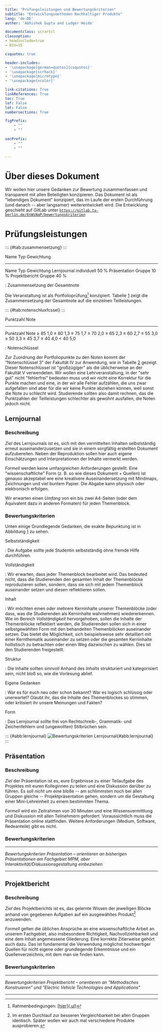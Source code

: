 ```yaml
---
title: "Prüfungsleistungen und Bewertungskriterien"
subtitle: "Entwicklungsmethoden Nachhaltiger Produkte"
lang: 'de-DE'
auther: 'Abhishek Gupta and Ludger Heide'

documentclass: scrartcl
classoption:
- headinclude=true
- DIV=15

csquotes: true

header-includes:
- '\usepackage[german=quotes]{csquotes}'
- '\usepackage{scrhack}'
- '\usepackage{microtype}'
- '\usepackage{xcolor}'

link-citations: True
linkReferences: True
toc: True
lof: False
lot: False
numbersections: True

figPrefix:
    - ""
    - ""
  
secPrefix:
    - ""
    - ""

---
```



# Über dieses Dokument

Wir wollen hier unsere Gedanken zur Bewertung zusammenfassen und
transparent mit allen Beteiligten konzipieren. Das Dokument ist als
"lebendiges Dokument" konzipiert, das im Laufe der ersten Durchführung
(und danach -- aber langsamer) weiterentwickelt wird. Die Entwicklung
geschieht auf GitLab unter
[`https://gitlab.tu-berlin.de/EnWiNaP/bewertungskriterien`](https://gitlab.tu-berlin.de/EnWiNaP/bewertungskriterien)

# Prüfungsleistungen

::: {#tab:zusammensetzung}
:::

  Name                       Typ   Gewichtung
  ---------------- ------------- ------------
  Name                       Typ   Gewichtung
  Lernjournal        individuell         50 %
  Präsentation            Gruppe         10 %
  Projektbericht          Gruppe         40 %

  : Zusammensetzung der Gesamtnote

Die Veranstaltung ist als Portfolioprüfung[^1] konzipiert. Tabelle
[1](#tab:zusammensetzung) zeigt die Zusammensetzung der Gesamtnote auf
die einzelnen Teilleistungen.

::: {#tab:notenschluxfcssel}
:::

  Punktzahl     Note
  ----------- ------
  Punktzahl     Note
  $\geq$ 85      1,0
  $\geq$ 80      1,3
  $\geq$ 75      1,7
  $\geq$ 70      2,0
  $\geq$ 65      2,3
  $\geq$ 60      2,7
  $\geq$ 55      3,0
  $\geq$ 50      3,3
  $\geq$ 45      3,7
  $\geq$ 40      4,0
  $<$ 40         5,0

  : Notenschlüssel

Zur Zuordnung der Portfoliopunkte zu den Noten kommt der "Notenschlüssel
3" der Fakultät IV zur Anwendung, wie in Tabelle
[2](#tab:notenschluxfcssel) gezeigt. Dieser Notenschlüssel ist
"großzügiger" als die üblicherweise an der Fakultät V verwendeten. Wir
wollen eine Lehrveranstaltung, in der "sehr gut" nicht "fehlerfrei"
bedeuten muss und wir nicht eine Korrektur für die Punkte machen und
eine, in der wir alle Fehler aufzählen, die uns zwar aufgefallen sind
aber für die wir keine Punkte abziehen können, weil sonst die Note zu
schlecht wird. Studierende sollten also damit rechnen, das die
Punktzahlen der Teilleistungen schlechter als gewohnt ausfallen, die
Noten jedoch nicht.

## Lernjournal

### Beschreibung

*Ziel* des Lernjournals ist es, sich mit den vermittelten Inhalten
selbstständig erneut auseinanderzusetzen und sie in einem sorgfältig
erstellten Dokument aufzubereiten. Neben der Reproduktion sollen hier
auch eigene Einschätzungen und Interpretationen der Inhalte vermerkt
werden.

*Formell* werden keine umfangreichen Anforderungen gestellt. Eine
"wissenschaftliche" Form (z. B. so wie dieses Dokument + Quellen) ist
genauso akzeptabel wie eine kreativere Auseinandersetzung mit Mindmaps,
Zeichnungen und viel buntem Papier. Die Abgabe kann physisch oder
elektronisch erfolgen.

Wir erwarten einen *Umfang* von ein bis zwei A4-Seiten (oder dem
Äquivalent dazu in anderen Formaten) für jeden Themenblock.

### Bewertungskriterien

Unten einige Grundlegende Gedanken, die exakte Bepunktung ist in
Abbildung [1](#abb:lernjournal) zu sehen.

Selbstständigkeit

:   Die Aufgabe sollte jede Studentin selbstständig ohne fremde Hilfe
    durchführen.

Vollständigkeit

:   Wir erwarten, dass jeder Themenblock bearbeitet wird. Das bedeuted nicht, 
    dass die Studierenden den gesamten Inhalt der Themenblöcke reproduzieren
    sollen, sondern, dass sie sich mit jedem Themenblock auseinander setzen 
    und diesen reflektieren sollen.

Inhalt

:   Wir möchten einen oder mehrere Kerninhalte unserer Themenblöcke 
    (oder dass, was die Studierenden als Kerninhalte wahrnehmen) wiedererkennen.
    Wie im Bereich *Vollständigkeit* hervorgehoben, sollen die Inhalte der 
    Themenblöcke reflektiert werden, die Studierenden sollen sich in einer 
    selbstgewählten Form mit den behandelten Themenblöcken auseinander setzen.
    Das bietet die Möglichkeit, sich beispielsweise sehr detailliert mit einer 
    Kernthematik auseinander zu setzen oder die gesamten Kerninhalte hollistisch
    zu betrachten oder einen Weg dazwischen zu wählen. Dies ist den Studierenden 
    freigestellt.

Struktur

:   Die Inhalte sollten sinnvoll Anhand des *Inhalts* strukturiert und
    kategorisiert sein, nicht bloß so, wie die Vorlesung ablief.

Eigene Gedanken

:   War es für euch neu oder schon bekannt? War es logisch schlüssig
    oder unerwartet? Glaubt ihr, das die Inhalte des Themenblockes so
    stimmen, oder kritisiert ihr unsere Meinungen und Fakten?

Form

:   Das Lernjournal sollte frei von Rechtschreib-, Grammatik- und
    Zeichenfehlern und (ungewollten) Stilbrüchen sein.

::: {#abb:lernjournal}
![Bewertungskriterien
Lernjournal](figures/lernjournal){#abb:lernjournal}
:::

## Präsentation

### Beschreibung

*Ziel* der Präsentation ist es, eure Ergebnisse zu einer Teilaufgabe des
Projektes mit euren Kolleginnen zu teilen und eine Diskussion darüber zu
führen. Es soll *nicht* um eine bloße -- am schlimmsten noch bei allen
Gruppen gleiche -- Projektpräsentation gehen, sondern um die Gestaltung
einer Mini-Lehreinheit zu einem bestimmten Thema.

*Formell* wird ein Zeitrahmen von 30 Minuten und eine Wissensvermittlung
und Diskussion mit allen Teilnehmern gefordert. Voraussichtlich muss die
Präsentation online stattfinden. Weitere Anforderungen (Medium,
Software, Redeanteile) gibt es nicht.

### Bewertungskriterien

---

*Bewertungskriterien Präsentation – orientieren an bisherigen Präsentationen am Fachgebiet MPM, aber Interaktivität/Diskussionsgestaltung einbeziehen*

---

## Projektbericht

### Beschreibung

*Ziel* des Projektberichts ist es, das gelernte Wissen der jeweiligen
Blöcke anhand von gegebenen Aufgaben auf ein ausgewähltes Produkt[^2]
anzuwenden.

*Formell* gelten die üblichen Ansprüche an eine wissenschaftliche Arbeit
an unserem Fachgebiet, also insbesondere Richtigkeit,
Nachvollziehbarkeit und eine dem Inhalt angemessene Gliederung. Eine
korrekte Zitierweise gehört auch dazu. Das ist fundamental die
Verwendung möglichst hochwertiger Quellen für nicht eigene oder
grundlegende Erkenntnisse und ein Quellenverzeichnis, mit dem man sie
finden kann.

### Bewertungskriterien

---

*Bewertungskriterien Projektbericht – orientieren an "Methodisches Konstruieren" und "Electric Vehicle Technologies and Applications"*

---

[^1]: Rahmenbedingungen:
    [[hier]{.ul}](https://www.tu-berlin.de/asv/menue/gremien/kommissionen_des_as/hinweise_zur_allgstupo/hinweise_zu_portfoliopruefungen/)

[^2]: Im ersten Durchlauf zur besseren Vergleichbarkeit bei allen
    Gruppen identisch. Später wollen wir auch mal verschiedene Produkte
    ausprobieren.
